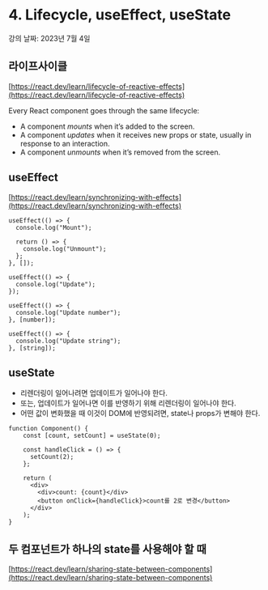 # 4. Lifecycle, useEffect, useState

강의 날짜: 2023년 7월 4일

## 라이프사이클

[https://react.dev/learn/lifecycle-of-reactive-effects](https://react.dev/learn/lifecycle-of-reactive-effects)

Every React component goes through the same lifecycle:

- A component *mounts* when it’s added to the screen.
- A component *updates* when it receives new props or state, usually in response to an interaction.
- A component *unmounts* when it’s removed from the screen.

## useEffect

[https://react.dev/learn/synchronizing-with-effects](https://react.dev/learn/synchronizing-with-effects)

```tsx
useEffect(() => {
  console.log("Mount");

  return () => {
    console.log("Unmount");
  };
}, []);
```

```tsx
useEffect(() => {
  console.log("Update");
});
```

```tsx
useEffect(() => {
  console.log("Update number");
}, [number]);

useEffect(() => {
  console.log("Update string");
}, [string]);
```

## useState

- 리렌더링이 일어나려면 업데이트가 일어나야 한다.
- 또는, 업데이트가 일어나면 이를 반영하기 위해 리렌더링이 일어나야 한다.
- 어떤 값이 변화했을 때 이것이 DOM에 반영되려면, state나 props가 변해야 한다.

```tsx
function Component() {
	const [count, setCount] = useState(0);
	
	const handleClick = () => {
	  setCount(2);
	};
	
	return (
	  <div>
	    <div>count: {count}</div>
	    <button onClick={handleClick}>count를 2로 변경</button>
	  </div>
	);
}
```

## 두 컴포넌트가 하나의 state를 사용해야 할 때

[https://react.dev/learn/sharing-state-between-components](https://react.dev/learn/sharing-state-between-components)